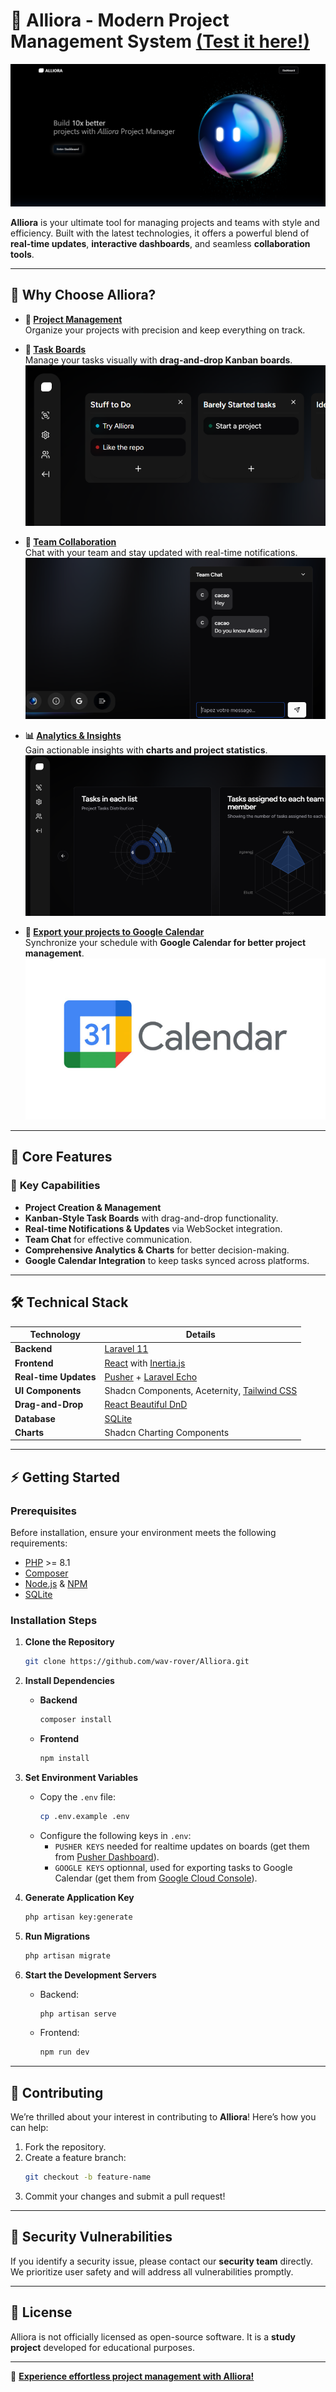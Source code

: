 
# 🌟 **Alliora - Modern Project Management System** [(Test it here!)](https://alliora.deveney.etu.mmi-unistra.fr/)
![Alliora Home](gitImg/AllioraHome.png)  

**Alliora** is your ultimate tool for managing projects and teams with style and efficiency. Built with the latest technologies, it offers a powerful blend of **real-time updates**, **interactive dashboards**, and seamless **collaboration tools**.  

---

## 🚀 **Why Choose Alliora?**  

- **📂 [Project Management](#-core-features)**  
  Organize your projects with precision and keep everything on track.  
- **📝 [Task Boards](#-core-features)**  
  Manage your tasks visually with **drag-and-drop Kanban boards**.  
  ![Task Management](gitImg/Card1.png)  

- **💬 [Team Collaboration](#-core-features)**  
  Chat with your team and stay updated with real-time notifications.  
  ![Team Chat](gitImg/Card2.png)  

- **📊 [Analytics & Insights](#-core-features)**  
  Gain actionable insights with **charts and project statistics**.  
  ![Project Analytics](gitImg/Card3.png)  

- **📅 [Export your projects to Google Calendar](#-core-features)**  
  Synchronize your schedule with **Google Calendar for better project management**.  
  ![Google Calendar](gitImg/Card4.png)  

---

## 🔑 **Core Features**  

### 🌟 **Key Capabilities**  
- **Project Creation & Management**  
- **Kanban-Style Task Boards** with drag-and-drop functionality.  
- **Real-time Notifications & Updates** via WebSocket integration.  
- **Team Chat** for effective communication.  
- **Comprehensive Analytics & Charts** for better decision-making.  
- **Google Calendar Integration** to keep tasks synced across platforms.  

---

## 🛠️ **Technical Stack**  

| **Technology**       | **Details**                                                                 |
|-----------------------|-----------------------------------------------------------------------------|
| **Backend**           | [Laravel 11](https://laravel.com/)                                         |
| **Frontend**          | [React](https://react.dev/) with [Inertia.js](https://inertiajs.com/)       |
| **Real-time Updates** | [Pusher](https://pusher.com/) + [Laravel Echo](https://laravel.com/docs/11.x/broadcasting) |
| **UI Components**     | Shadcn Components, Aceternity, [Tailwind CSS](https://tailwindcss.com/) |
| **Drag-and-Drop**     | [React Beautiful DnD](https://github.com/atlassian/react-beautiful-dnd)    |
| **Database**          | [SQLite](https://sqlite.org/index.html)                                   |
| **Charts**            | Shadcn Charting Components                                                |

---

## ⚡ **Getting Started**  

### **Prerequisites**  
Before installation, ensure your environment meets the following requirements:  
- [PHP](https://www.php.net/) >= 8.1  
- [Composer](https://getcomposer.org/)  
- [Node.js](https://nodejs.org/) & [NPM](https://www.npmjs.com/)  
- [SQLite](https://sqlite.org/index.html)  

### **Installation Steps**  

1. **Clone the Repository**  
   ```bash
   git clone https://github.com/wav-rover/Alliora.git
   ```  

2. **Install Dependencies**  
   - **Backend**  
     ```bash
     composer install
     ```  
   - **Frontend**  
     ```bash
     npm install
     ```  

3. **Set Environment Variables**  
   - Copy the `.env` file:  
     ```bash
     cp .env.example .env
     ```  
   - Configure the following keys in `.env`:  
     - `PUSHER KEYS` needed for realtime updates on boards (get them from [Pusher Dashboard](https://dashboard.pusher.com/)).  
     - `GOOGLE KEYS` optionnal, used for exporting tasks to Google Calendar (get them from [Google Cloud Console](https://console.cloud.google.com/)).  

4. **Generate Application Key**  
   ```bash
   php artisan key:generate
   ```  

5. **Run Migrations**  
   ```bash
   php artisan migrate
   ```  

6. **Start the Development Servers**  
   - Backend:  
     ```bash
     php artisan serve
     ```  
   - Frontend:  
     ```bash
     npm run dev
     ```  

---

## 🤝 **Contributing**  

We’re thrilled about your interest in contributing to **Alliora**! Here’s how you can help:  
1. Fork the repository.  
2. Create a feature branch:  
   ```bash
   git checkout -b feature-name
   ```  
3. Commit your changes and submit a pull request!  

---

## 🔐 **Security Vulnerabilities**  

If you identify a security issue, please contact our **security team** directly. We prioritize user safety and will address all vulnerabilities promptly.  

---

## 📜 **License**  

Alliora is not officially licensed as open-source software. It is a **study project** developed for educational purposes.  

---

🎉 **[Experience effortless project management with Alliora!](#-why-choose-alliora)**  
